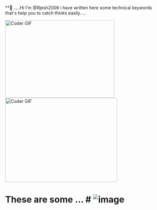  **👋 .....Hi I’m @Rjesh2006 
 i have written here some technical 
 keywords that's help you to 
 catch thinks easily.....

 <img alt="Coder GIF" height=250 width=350 src="https://miro.medium.com/max/1360/0*7Q3yvSIv_t0ioJ-Z.gif" />
<br>

<img alt="Coder GIF" height=270 width=359 src="https://cdn.dribbble.com/users/730703/screenshots/6581243/avento.gif" />
<br>
                   
 # These are some ...  # ![image](https://github.com/Rjesh2006/Rjesh2006/assets/143868643/f41d321a-488c-4bf6-853e-f6888f2daf21)


 
 
  


